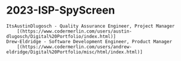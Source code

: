 # 2023-ISP-SpyScreen
	ItsAustinDlugosch - Quality Assurance Engineer, Project Manager
		[(https://www.codermerlin.com/users/austin-dlugosch/Digital%20Portfolio/index.html)]
	Drew-Eldridge - Software Development Engineer, Product Manager
		[(https://www.codermerlin.com/users/andrew-eldridge/Digital%20Portfolio/misc/html/index.html)]
